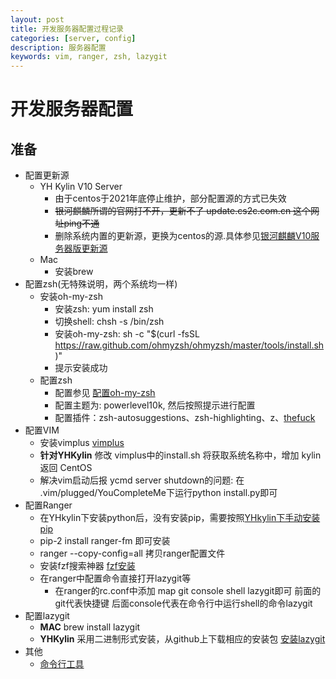 ```yaml
---
layout: post
title: 开发服务器配置过程记录
categories: [server, config]
description: 服务器配置
keywords: vim, ranger, zsh, lazygit
---
```


# 开发服务器配置

## 准备

* 配置更新源
    * YH Kylin V10 Server 
        * 由于centos于2021年底停止维护，部分配置源的方式已失效
        * ~~银河麒麟所谓的官网打不开，更新不了 update.cs2c.com.cn 这个网址ping不通~~
        * 删除系统内置的更新源，更换为centos的源.具体参见[银河麒麟V10服务器版更新源](https://itcn.blog/p/2824309483.html)
    * Mac
        * 安装brew
* 配置zsh(无特殊说明，两个系统均一样)
    * 安装oh-my-zsh
        * 安装zsh: yum install zsh
        * 切换shell: chsh -s /bin/zsh
        * 安装oh-my-zsh: sh -c "$(curl -fsSL https://raw.github.com/ohmyzsh/ohmyzsh/master/tools/install.sh)"
        * 提示安装成功
    * 配置zsh
        * 配置参见 [配置oh-my-zsh](https://www.alicode.pro/blog/dev-tools/better-use-terminal-with-zsh)
        * 配置主题为: powerlevel10k, 然后按照提示进行配置
        * 配置插件：zsh-autosuggestions、zsh-highlighting、z、[thefuck](https://github.com/nvbn/thefuck)
* 配置VIM
    * 安装vimplus [vimplus](https://github.com/chxuan/vimplus)
    * **针对YHKylin** 修改 vimplus中的install.sh 将获取系统名称中，增加 kylin 返回 CentOS
    * 解决vim启动后报 ycmd server shutdown的问题: 在 .vim/plugged/YouCompleteMe下运行python install.py即可
* 配置Ranger
    * 在YHkylin下安装python后，没有安装pip，需要按照[YHkylin下手动安装pip](https://icode.best/i/19584245910097)
    * pip-2 install ranger-fm 即可安装
    * ranger --copy-config=all 拷贝ranger配置文件
    * 安装fzf搜索神器 [fzf安装](https://www.jianshu.com/p/aeebaee1dd2b)
    * 在ranger中配置命令直接打开lazygit等
        * 在ranger的rc.conf中添加 map git console shell lazygit即可 前面的git代表快捷键 后面console代表在命令行中运行shell的命令lazygit
* 配置lazygit
    * **MAC** brew install lazygit
    * **YHKylin** 采用二进制形式安装，从github上下载相应的安装包 [安装lazygit](https://www.igiftidea.com/article/10823887226.html)
* 其他
    * [命令行工具](https://blog.csdn.net/u012811805/article/details/118886814?spm=1001.2101.3001.6661.1&utm_medium=distribute.pc_relevant_t0.none-task-blog-2%7Edefault%7ECTRLIST%7Edefault-1-118886814-blog-121925000.pc_relevant_multi_platform_featuressortv2dupreplace&depth_1-utm_source=distribute.pc_relevant_t0.none-task-blog-2%7Edefault%7ECTRLIST%7Edefault-1-118886814-blog-121925000.pc_relevant_multi_platform_featuressortv2dupreplace&utm_relevant_index=1)
